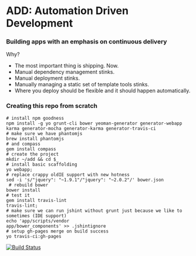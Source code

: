 # ADD: Automation Driven Development
### Building apps with an emphasis on continuous delivery

Why?

* The most important thing is shipping. Now.
* Manual dependency management stinks.
* Manual deployment stinks.
* Manually managing a static set of template tools stinks.
* Where you deploy should be flexible and it should happen automatically.

### Creating this repo from scratch
    # install npm goodness
    npm install -g yo grunt-cli bower yeoman-generator generator-webapp karma generator-mocha generator-karma generator-travis-ci
    # make sure we have phantomjs
    brew install phantomjs
    # and compass
    gem install compass
    # create the project
    mkdir ~/add && cd $_
    # install basic scaffolding
    yo webapp;
    # replace crappy oldIE support with new hotness
    sed -i 's/"jquery": "~1.9.1"/"jquery": "~2.0.2"/' bower.json
     # rebuild bower
    bower install
    # test it
    gem install travis-lint
    travis-lint;
    # make sure we can run jshint without grunt just because we like to sometimes (IDE support)
    echo 'app/scripts/vendor
    app/bower_components' >> .jshintignore
    # setup gh-pages merge on build success
    yo travis-ci:gh-pages


[![Build Status](https://travis-ci.org/atomantic/add.png?branch=master)](https://travis-ci.org/atomantic/add)
